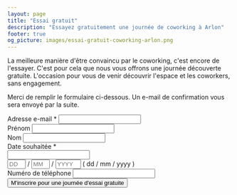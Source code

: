 ```yaml
---
layout: page
title: "Essai gratuit"
description: "Essayez gratuitement une journée de coworking à Arlon"
footer: true
og_picture: images/essai-gratuit-coworking-arlon.png
---
```


La meilleure manière d'être convaincu par le coworking, c'est encore de l'essayer. C'est pour cela que nous vous offrons une journée découverte gratuite. L'occasion pour vous de venir découvrir l'espace et les coworkers, sans engagement.

Merci de remplir le formulaire ci-dessous. Un e-mail de confirmation vous sera envoyé par la suite.

<div id="mc_embed_signup" class="mt40">
  <form action="//greenlab-coworking.us3.list-manage.com/subscribe/post?u=6d57fdc41d7833187a7b33a1c&amp;id=ee98ad3a8e" method="post" id="mc-embedded-subscribe-form" name="mc-embedded-subscribe-form" class="validate" target="_blank" novalidate>
    <div id="mc_embed_signup_scroll">
      <div class="mc-field-group form-group">
        <label for="mce-EMAIL">Adresse e-mail  <span class="asterisk">*</span></label>
        <input type="email" value="" name="EMAIL" class="required email form-control" id="mce-EMAIL">
      </div>
      <div class="mc-field-group form-group">
        <label for="mce-FNAME">Prénom </label>
        <input type="text" value="" name="FNAME" class="form-control" id="mce-FNAME">
      </div>
      <div class="mc-field-group form-group">
        <label for="mce-LNAME">Nom </label>
        <input type="text" value="" name="LNAME" class="form-control" id="mce-LNAME">
      </div>
      <div class="mc-field-group size1of2 form-group">
        <label for="mce-MMERGE3-month">Date souhaitée  <span class="asterisk">*</span></label>
        <div class="input-group date">
            <input type="text" class="form-control datepicker" id="free_trial_datepicker">
            <div class="input-group-addon">
                <span class="glyphicon glyphicon-th"></span>
            </div>
        </div>
        <div class="datefield hidden">
          <span class="subfield dayfield"><input class="datepart required" type="text" pattern="[0-9]*" value="" placeholder="DD" size="2" maxlength="2" name="MMERGE3[day]" id="mce-MMERGE3-day"></span> /
          <span class="subfield monthfield"><input class="datepart required" type="text" pattern="[0-9]*" value="" placeholder="MM" size="2" maxlength="2" name="MMERGE3[month]" id="mce-MMERGE3-month"></span> /
          <span class="subfield yearfield"><input class="datepart required" type="text" pattern="[0-9]*" value="" placeholder="YYYY" size="4" maxlength="4" name="MMERGE3[year]" id="mce-MMERGE3-year"></span>
          <span class="small-meta nowrap">( dd / mm / yyyy )</span>
        </div>
      </div>
      <div class="mc-field-group size1of2 form-group">
        <label for="mce-MMERGE4">Numéro de téléphone </label>
        <input type="text" name="MMERGE4" class="form-control" value="" id="mce-MMERGE4">
      </div>
      <div id="mce-responses" class="clear">
        <div class="response" id="mce-error-response" style="display:none"></div>
        <div class="response" id="mce-success-response" style="display:none"></div>
      </div>    <!-- real people should not fill this in and expect good things - do not remove this or risk form bot signups-->
      <div style="position: absolute; left: -5000px;" aria-hidden="true"><input type="text" name="b_6d57fdc41d7833187a7b33a1c_ee98ad3a8e" tabindex="-1" value=""></div>
      <div class="clear">
        <input type="submit" value="M'inscrire pour une journée d'essai gratuite" name="subscribe" id="mc-embedded-subscribe" class="btn btn-success btn-lg">
      </div>
    </div>
  </form>
</div>
